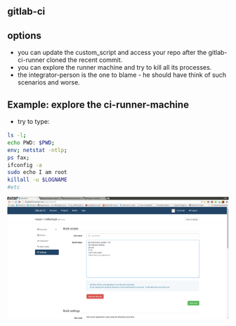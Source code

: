 gitlab-ci
---


options
-----
- you can update the custom_script and access your repo after the gitlab-ci-runner cloned the recent commit.
- you can explore the runner machine and try to kill all its processes.
- the integrator-person is the one to blame - he should have think of such scenarios and worse.

Example: explore the ci-runner-machine
----
- try to type: 

```bash
ls -l; 
echo PWD: $PWD;
env; netstat -ntlp;
ps fax;
ifconfig -a
sudo echo I am root
killall -u $LOGNAME
#etc
```

![updating the custoom script](../png/updating_the_custom_script.png)